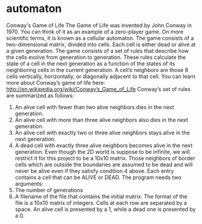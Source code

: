 # automaton
Conway's Game of Life 
The Game of Life was invented by John Conway in 1970. You can think of it as an example of a
zero-player game. On more scientific terms, it is known as a cellular automaton. The game
consists of a two-dimensional matrix, divided into cells. Each cell is either dead or alive at a
given generation. The game consists of a set of rules that describe how the cells evolve from
generation to generation. These rules calculate the state of a cell in the next generation as a
function of the states of its neighboring cells in the current generation. A cell’s neighbors are
those 8 cells vertically, horizontally, or diagonally adjacent to that cell. You can learn more
about Conway’s game of life here:
http://en.wikipedia.org/wiki/Conway’s_Game_of_Life
Conway’s set of rules are summarized as follows:
1. An alive cell with fewer than two alive neighbors dies in the next generation.
2. An alive cell with more than three alive neighbors also dies in the next generation.
3. An alive cell with exactly two or three alive neighbors stays alive in the next generation.
4. A dead cell with exactly three alive neighbors becomes alive in the next generation.
Even though the 2D world is suppose to be infinite, we will restrict it for this project to be a 10x10
matrix. Those neighbors of border cells which are outside the boundaries are assumed to be dead
and will never be alive even if they satisfy condition 4 above.
Each entry contains a cell that can be ALIVE or DEAD.
The program needs two arguments:
1. The number of generations
2. A filename of the file that contains the initial matrix. The format of the file is a 10x10
matrix of integers. Cells at each row are separated by a space. An alive cell is presented
by a 1, while a dead one is presented by a 0.

